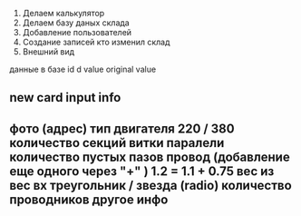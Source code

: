 1. Делаем калькулятор
2. Делаем базу даных склада
3. Добавление пользователей
4. Создание записей кто изменил склад
5. Внешний вид


данные в базе
id
d
value
original value



new card input info 
-------------------


фото (адрес)
    тип двигателя
    220 / 380
    количество секций 
    витки
    паралели
    количество пустых пазов
    провод (добавление еще одного через "+" )
    1.2 = 1.1 + 0.75
    вес из
    вес вх
    треугольник / звезда (radio)
    количество проводников
    другое инфо
---------------------------------